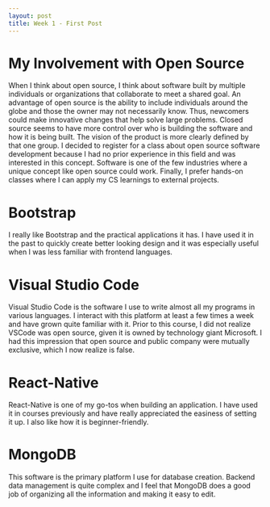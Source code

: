 ```yaml
---
layout: post
title: Week 1 - First Post
---
```


# My Involvement with Open Source
When I think about open source, I think about software built by multiple individuals or organizations that collaborate to meet a shared goal. An advantage of open source is the ability to include individuals around the globe and those the owner may not necessarily know. Thus, newcomers could make innovative changes that help solve large problems. Closed source seems to have more control over who is building the software and how it is being built. The vision of the product is more clearly defined by that one group. I decided to register for a class about open source software development because I had no prior experience in this field and was interested in this concept. Software is one of the few industries where a unique concept like open source could work. Finally, I prefer hands-on classes where I can apply my CS learnings to external projects.

# Bootstrap
I really like Bootstrap and the practical applications it has. I have used it in the past to quickly create better looking design and it was especially useful when I was less familiar with frontend languages.

# Visual Studio Code
Visual Studio Code is the software I use to write almost all my programs in various languages. I interact with this platform at least a few times a week and have grown quite familiar with it. Prior to this course, I did not realize VSCode was open source, given it is owned by technology giant Microsoft. I had this impression that open source and public company were mutually exclusive, which I now realize is false.

# React-Native
React-Native is one of my go-tos when building an application. I have used it in courses previously and have really appreciated the easiness of setting it up. I also like how it is beginner-friendly.

# MongoDB
This software is the primary platform I use for database creation. Backend data management is quite complex and I feel that MongoDB does a good job of organizing all the information and making it easy to edit.
